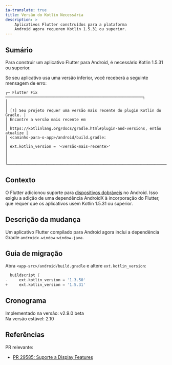 ```yaml
---
ia-translate: true
title: Versão do Kotlin Necessária
description: >
    Aplicativos Flutter construídos para a plataforma
    Android agora requerem Kotlin 1.5.31 ou superior.
---
```


## Sumário

Para construir um aplicativo Flutter para Android, é necessário Kotlin 1.5.31 ou superior.

Se seu aplicativo usa uma versão inferior,
você receberá a seguinte mensagem de erro:

```plaintext noHighlight
┌─ Flutter Fix ────────────────────────────────────────────────────────────┐
│                                                                          │
│ [!] Seu projeto requer uma versão mais recente do plugin Kotlin do Gradle. │
│ Encontre a versão mais recente em                                          │
│ https://kotlinlang.org/docs/gradle.html#plugin-and-versions, então atualize │
│ <caminho-para-o-app>/android/build.gradle:                                 │
│ ext.kotlin_version = '<versão-mais-recente>'                             │
│                                                                          │
└──────────────────────────────────────────────────────────────────────────┘
```

## Contexto

O Flutter adicionou suporte para [dispositivos dobráveis][1] no Android.
Isso exigiu a adição de uma dependência AndroidX à incorporação do Flutter, que
requer que os aplicativos usem Kotlin 1.5.31 ou superior.

## Descrição da mudança

Um aplicativo Flutter compilado para Android agora inclui a dependência Gradle
`androidx.window:window-java`.

## Guia de migração

Abra `<app-src>/android/build.gradle` e altere `ext.kotlin_version`:

```groovy diff
  buildscript {
-     ext.kotlin_version = '1.3.50'
+     ext.kotlin_version = '1.5.31'
```

## Cronograma

Implementado na versão: v2.9.0 beta<br>
Na versão estável: 2.10

## Referências

PR relevante:

* [PR 29585: Suporte a Display Features][]


[PR 29585: Suporte a Display Features]: {{site.repo.engine}}/pull/29585

[1]: {{site.android-dev}}/guide/topics/large-screens/learn-about-foldables

